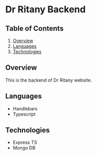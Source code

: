 # Dr Ritany Backend

## Table of Contents
1. [Overview](#overview)
2. [Languages](#languages)
3. [Technologies](#technologies)

## Overview
This is the backend of Dr Ritany website.

## Languages
* Handlebars
* Typescript

## Technologies
* Express TS
* Mongo DB
